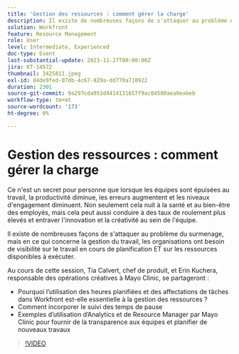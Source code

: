 ```yaml
---
title: 'Gestion des ressources : comment gérer la charge'
description: Il existe de nombreuses façons de s'attaquer au problème du surmenage, mais en ce qui concerne la gestion du travail, les organisations ont besoin de visibilité sur le travail en cours de planification ET sur les ressources disponibles à exécuter.
solution: Workfront
feature: Resource Management
role: User
level: Intermediate, Experienced
doc-type: Event
last-substantial-update: 2023-11-27T00:00:00Z
jira: KT-14572
thumbnail: 3425811.jpeg
exl-id: 84de9fed-07db-4c67-829a-dd770a710922
duration: 2301
source-git-commit: 9a297cda953d4414131657f9ac84580aea0eabeb
workflow-type: tm+mt
source-wordcount: '173'
ht-degree: 0%

---
```


# Gestion des ressources : comment gérer la charge

Ce n&#39;est un secret pour personne que lorsque les équipes sont épuisées au travail, la productivité diminue, les erreurs augmentent et les niveaux d&#39;engagement diminuent. Non seulement cela nuit à la santé et au bien-être des employés, mais cela peut aussi conduire à des taux de roulement plus élevés et entraver l&#39;innovation et la créativité au sein de l&#39;équipe.

Il existe de nombreuses façons de s&#39;attaquer au problème du surmenage, mais en ce qui concerne la gestion du travail, les organisations ont besoin de visibilité sur le travail en cours de planification ET sur les ressources disponibles à exécuter.

Au cours de cette session, Tia Calvert, chef de produit, et Erin Kuchera, responsable des opérations créatives à Mayo Clinic, se partageront :

* Pourquoi l’utilisation des heures planifiées et des affectations de tâches dans Workfront est-elle essentielle à la gestion des ressources ?
* Comment incorporer le suivi des temps de pause
* Exemples d’utilisation d’Analytics et de Resource Manager par Mayo Clinic pour fournir de la transparence aux équipes et planifier de nouveaux travaux

>[!VIDEO](https://video.tv.adobe.com/v/3425811/?learn=on)
